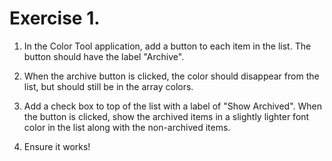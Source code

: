 # Exercise 1.

1. In the Color Tool application, add a button to each item in the list. The button should have the label "Archive".

2. When the archive button is clicked, the color should disappear from the list, but should still be in the array colors.

3. Add a check box to top of the list with a label of "Show Archived". When the button is clicked, show the archived items in a slightly lighter font color in the list along with the non-archived items.

4. Ensure it works!
